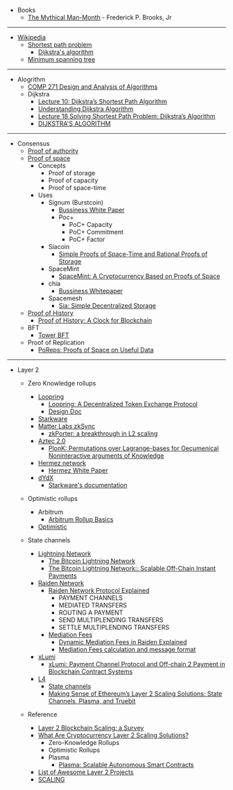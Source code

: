 
- Books
    - [The Mythical Man-Month](http://www.cesarkallas.net/arquivos/livros/informatica/Addison.Wesley.The.Mythical.Man-Month.Essays.on.Software.Engineering.20th.Anniversary.Edition.pdf) - Frederick P. Brooks, Jr

---

- [Wikipedia](https://en.wikipedia.org/wiki/Main_Page)
    - [Shortest path problem](https://en.wikipedia.org/wiki/Shortest_path_problem)
        - [Dijkstra's algorithm](https://en.wikipedia.org/wiki/Dijkstra%27s_algorithm)
    - [Minimum spanning tree](https://en.wikipedia.org/wiki/Minimum_spanning_tree)

------------------------------------------------------------

- Alogrithm
    - [COMP 271 Design and Analysis of Algorithms](https://home.cse.ust.hk/~dekai/271/)
    - Dijkstra
        - [Lecture 10: Dijkstra’s Shortest Path Algorithm](https://home.cse.ust.hk/~dekai/271/notes/L10/L10.pdf)
        - [Understanding Dijkstra Algorithm](https://www.researchgate.net/publication/273264449_Understanding_Dijkstra_Algorithm)
        - [Lecture 18 Solving Shortest Path Problem: Dijkstra’s Algorithm](http://www.ifp.illinois.edu/~angelia/ge330fall09_dijkstra_l18.pdf)
        - [DIJKSTRA'S ALGORITHM](https://www.cartagena99.com/recursos/alumnos/apuntes/dijkstra_algorithm.pdf)

------------------------------------------------------------

- Consensus
    - [Proof of authority](https://en.wikipedia.org/wiki/Proof_of_authority)
    - [Proof of space](https://en.wikipedia.org/wiki/Proof_of_space)
        - Concepts
            - Proof of storage
            - Proof of capacity
            - Proof of space-time
        - Uses
            - Signum (Burstcoin)
                - [Bussiness White Paper](https://signum.network/wp/Signum_Business_Whitepaper.pdf)
                - Poc+
                    - PoC+ Capacity
                    - PoC+ Commitment
                    - PoC+ Factor
            - Siacoin
                - [Simple Proofs of Space-Time and Rational Proofs of Storage](https://eprint.iacr.org/2016/035)
            - SpaceMint
                - [SpaceMint: A Cryptocurrency Based on Proofs of Space](https://eprint.iacr.org/2015/528.pdf)
            - chia
                - [Bussiness Whitepaper](https://www.chia.net/assets/Chia-Business-Whitepaper-2021-02-09-v1.0.pdf)
            - Spacemesh
                - [Sia: Simple Decentralized Storage](https://sia.tech/sia.pdf)
    - [Proof of History](https://tokens-economy.gitbook.io/consensus/chain-based-proof-of-capacity-space/proof-of-history)
        - [Proof of History: A Clock for Blockchain](https://medium.com/solana-labs/proof-of-history-a-clock-for-blockchain-cf47a61a9274)
    - BFT
        - [Tower BFT](https://medium.com/solana-labs/tower-bft-solanas-high-performance-implementation-of-pbft-464725911e79)
    - Proof of Replication
        - [PoReps: Proofs of Space on Useful Data](https://eprint.iacr.org/2018/678.pdf)

        

------------------------------------------------------------

- Layer 2
    - Zero Knowledge rollups
        - [Loopring](https://loopring.org/#/)
            - [Loopring: A Decentralized Token Exchange Protocol](https://loopring.org/resources/en_whitepaper.pdf)
            - [Design Doc](https://github.com/Loopring/protocols/blob/master/packages/loopring_v3/DESIGN.md)
        - [Starkware](https://starkware.co/)
        - [Matter Labs zkSync](https://zksync.io/)
            - [zkPorter: a breakthrough in L2 scaling](https://medium.com/matter-labs/zkporter-a-breakthrough-in-l2-scaling-ed5e48842fbf)
        - [Aztec 2.0](https://aztec.network/)
            - [PlonK: Permutations over Lagrange-bases for Oecumenical Noninteractive arguments of Knowledge](https://eprint.iacr.org/2019/953.pdf)
        - [Hermez network](https://hermez.io/)
            - [Hermez White Paper](https://hermez.io/hermez-whitepaper.pdf)
        - [dYdX](https://dydx.exchange/)
            - [Starkware's documentation](https://docs.starkware.co/starkex-docs-v2-deprecated/)

    - Optimistic rollups
        - Arbitrum
            - [Arbitrum Rollup Basics](https://developer.offchainlabs.com/docs/rollup_basics)
        - [Optimistic](https://optimism.io/)

    - State channels
        - [Lightning Network](https://lightning.network/?ref=block123)
            - [The Bitcoin Lightning Network](https://lightning.network/lightning-network-summary.pdf)
            - [The Bitcoin Lightning Network:: Scalable Off-Chain Instant Payments](https://lightning.network/lightning-network-paper.pdf)
        - [Raiden Network](https://raiden.network/?ref=block123)
            - [Raiden Network Protocol Explained](https://www.youtube.com/watch?v=jlcYmQHHutU&t=591s)
                - PAYMENT CHANNELS
                - MEDIATED TRANSFERS
                - ROUTING A PAYMENT
                - SEND MULTIPLENDING TRANSFERS
                - SETTLE MULTIPLENDING TRANSFERS
            - [Mediation Fees](https://raiden-network.readthedocs.io/en/stable/using-raiden-on-mainnet/overview.html#open-a-channel)
                - [Dynamic Mediation Fees in Raiden Explained](https://medium.com/raiden-network/dynamic-mediation-fees-in-raiden-explained-dbc29f032e4b)
                - [Mediation Fees calculation and message format](https://github.com/raiden-network/raiden-services/blob/master/adr/003-mediation-fees.md)
        - [xLumi](https://v.systems/payment)
            - [xLumi: Payment Channel Protocol and Off-chain 2 Payment in Blockchain Contract Systems](https://v.systems/static/xlumiwhitepaperen.pdf)
        - [L4](https://l4.ventures/)
            - [State channels](https://statechannels.org/?ref=block123)
            - [Making Sense of Ethereum’s Layer 2 Scaling Solutions: State Channels, Plasma, and Truebit](https://medium.com/l4-media/making-sense-of-ethereums-layer-2-scaling-solutions-state-channels-plasma-and-truebit-22cb40dcc2f4)
                
    - Reference
        - [Layer 2 Blockchain Scaling: a Survey](https://arxiv.org/pdf/2107.10881.pdf)
        - [What Are Cryptocurrency Layer 2 Scaling Solutions?](https://coinmarketcap.com/alexandria/article/what-are-cryptocurrency-layer-2-scaling-solutions)
            - Zero-Knowledge Rollups 
            - Optimistic Rollups
            - Plasma
                - [Plasma: Scalable Autonomous Smart Contracts](https://plasma.io/plasma.pdf)
        - [List of Awesome Layer 2 Projects](https://www.block123.com/en/feature/awesome-layer-2-list/)
        - [SCALING](https://ethereum.org/en/developers/docs/scaling/)


